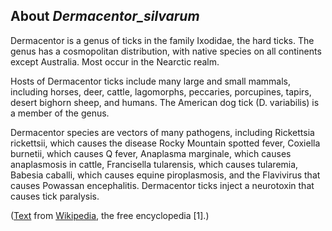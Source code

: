 About *Dermacentor_silvarum*
-------------------------

Dermacentor is a genus of ticks in the family Ixodidae, the hard ticks. The genus has a cosmopolitan distribution, with native species on all continents except Australia. Most occur in the Nearctic realm.

Hosts of Dermacentor ticks include many large and small mammals, including horses, deer, cattle, lagomorphs, peccaries, porcupines, tapirs, desert bighorn sheep, and humans. The American dog tick (D. variabilis) is a member of the genus.

Dermacentor species are vectors of many pathogens, including Rickettsia rickettsii, which causes the disease Rocky Mountain spotted fever, Coxiella burnetii, which causes Q fever, Anaplasma marginale, which causes anaplasmosis in cattle, Francisella tularensis, which causes tularemia, Babesia caballi, which causes equine piroplasmosis, and the Flavivirus that causes Powassan encephalitis. Dermacentor ticks inject a neurotoxin that causes tick paralysis.

([Text](https://en.wikipedia.org/wiki/Dermacentor) from
[Wikipedia](http://en.wikipedia.org/), the free encyclopedia [1].)
